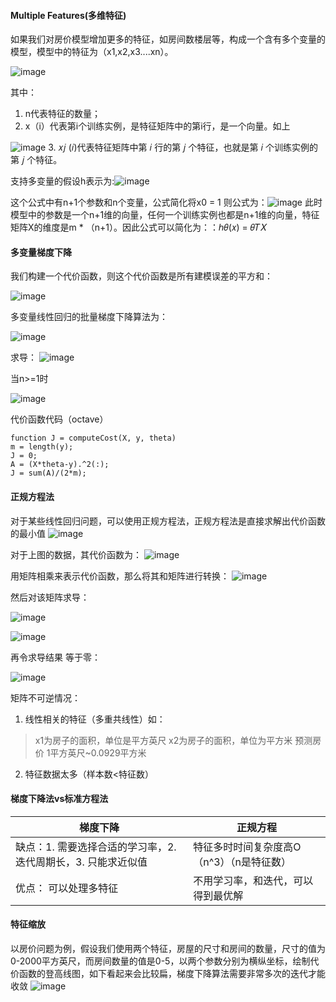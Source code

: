 #### Multiple Features(多维特征)
如果我们对房价模型增加更多的特征，如房间数楼层等，构成一个含有多个变量的模型，模型中的特征为（x1,x2,x3....xn）。


![image](https://github.com/jccjd/Coursera-Machine-Learning/blob/master/week-2/tu/week2_4.1.PNG?raw=true)


其中：
1. n代表特征的数量；
2. x（i）代表第i个训练实例，是特征矩阵中的第i行，是一个向量。如上

![image](https://github.com/jccjd/Coursera-Machine-Learning/blob/master/week-2/tu/44.PNG?raw=true)
3. 𝑥𝑗 (𝑖)代表特征矩阵中第 𝑖 行的第 𝑗 个特征，也就是第 𝑖 个训练实例的第 𝑗 个特征。 

支持多变量的假设h表示为:![image](https://github.com/jccjd/Coursera-Machine-Learning/blob/master/week-2/tu/4.1_44.PNG?raw=true)


这个公式中有n+1个参数和n个变量，公式简化将x0 = 1 则公式为：![image](https://github.com/jccjd/Coursera-Machine-Learning/blob/master/week-2/tu/week2_44.PNG?raw=true)
此时模型中的参数是一个n+1维的向量，任何一个训练实例也都是n+1维的向量，特征矩阵X的维度是m * （n+1）。因此公式可以简化为：：ℎ𝜃(𝑥) = 𝜃𝑇𝑋
 #### 多变量梯度下降
 
 我们构建一个代价函数，则这个代价函数是所有建模误差的平方和：
 
 ![image](https://github.com/jccjd/Coursera-Machine-Learning/blob/master/week-2/tu/tu_45.PNG?raw=true)
 

 
 多变量线性回归的批量梯度下降算法为：
 
 ![image](https://github.com/jccjd/Coursera-Machine-Learning/blob/master/week-2/tu/tu_45_2.PNG?raw=true)
 
 求导：
 ![image](https://github.com/jccjd/Coursera-Machine-Learning/blob/master/week-2/tu/tu_45_3.PNG?raw=true)
 
 当n>=1时
 
![image](https://github.com/jccjd/Coursera-Machine-Learning/blob/master/week-2/tu/tu_45_4.PNG?raw=true)


 代价函数代码（octave）
 ```
 function J = computeCost(X, y, theta)
 m = length(y); 
 J = 0;
 A = (X*theta-y).^2(:);
 J = sum(A)/(2*m);
 ```
#### 正规方程法
对于某些线性回归问题，可以使用正规方程法，正规方程法是直接求解出代价函数的最小值
![image](https://github.com/jccjd/Coursera-Machine-Learning/blob/master/week-2/tu/正规方程_1.PNG?raw=true)

对于上图的数据，其代价函数为：
![image](https://github.com/jccjd/Coursera-Machine-Learning/blob/master/week-2/tu/正规方程_2.PNG?raw=true)

用矩阵相乘来表示代价函数，那么将其和矩阵进行转换：
![image](https://github.com/jccjd/Coursera-Machine-Learning/blob/master/week-2/tu/正规方程_3.PNG?raw=true)

然后对该矩阵求导：

![image](https://github.com/jccjd/Coursera-Machine-Learning/blob/master/week-2/tu/正规方程_4.PNG?raw=true)

![image](https://github.com/jccjd/Coursera-Machine-Learning/blob/master/week-2/tu/正规方程_5.PNG?raw=true)


再令求导结果 等于零：

![image](https://github.com/jccjd/Coursera-Machine-Learning/blob/master/week-2/tu/正规方程_6.PNG?raw=true)

矩阵不可逆情况：

1. 线性相关的特征（多重共线性）如：

> x1为房子的面积，单位是平方英尺
x2为房子的面积，单位为平方米
预测房价
1平方英尺~0.0929平方米

2. 特征数据太多（样本数<特征数）

#### 梯度下降法vs标准方程法



梯度下降 | 正规方程
---|---
缺点：1. 需要选择合适的学习率，2. 迭代周期长，3. 只能求近似值  | 特征多时时间复杂度高O（n^3）（n是特征数） 
优点： 可以处理多特征 | 不用学习率，和迭代，可以得到最优解


#### 特征缩放
 以房价问题为例，假设我们使用两个特征，房屋的尺寸和房间的数量，尺寸的值为0-2000平方英尺，而房间数量的值是0-5，以两个参数分别为横纵坐标，绘制代价函数的登高线图，如下看起来会比较扁，梯度下降算法需要非常多次的迭代才能收敛
![image](https://github.com/jccjd/Coursera-Machine-Learning/blob/master/week-2/tu/4.3_46.PNG?raw=true)
